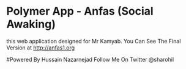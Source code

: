 # Polymer App - Anfas (Social Awaking)

this web application designed for Mr Kamyab.
You Can See The Final Version at http://anfas1.org


#Powered By Hussain Nazarnejad
Follow Me On Twitter @sharohil 
